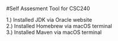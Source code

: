 #Self Assesment Tool for CSC240

1.) Installed JDK via Oracle website<br/> 
2.) Installed Homebrew via macOS terminal<br/> 
3.) Installed Maven via macOS terminal<br/>  
